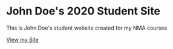 # John Doe's 2020 Student Site

This is John Doe's student website created for my NMA courses

[View my Site](https://johndoenma.github.io/studentsite-2020/)
